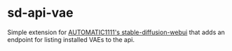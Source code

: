 # sd-api-vae

Simple extension for [AUTOMATIC1111's stable-diffusion-webui](https://github.com/AUTOMATIC1111/stable-diffusion-webui) that adds an endpoint for listing installed VAEs to the api.
